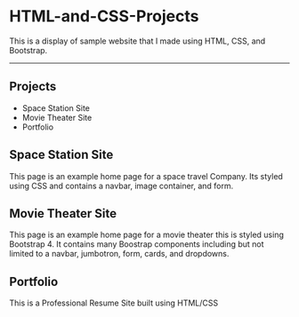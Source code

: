 # HTML-and-CSS-Projects

This is a display of sample website that I made using HTML, CSS, and Bootstrap.

***

## Projects

- Space Station Site 
- Movie Theater Site
- Portfolio


## Space Station Site

This page is an example home page for a space travel Company. Its styled using CSS and contains a navbar, image container, and form.


## Movie Theater Site

This page is an example home page for a movie theater this is styled using Bootstrap 4. It contains many Boostrap components including but not limited to a navbar, jumbotron, form, cards, and dropdowns.


## Portfolio

This is a Professional Resume Site built using HTML/CSS

